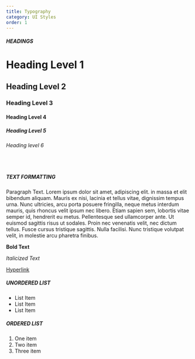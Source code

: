 ```yaml
---
title: Typography
category: UI Styles
order: 1
---
```



##### HEADINGS

# Heading Level 1

## Heading Level 2

### Heading Level 3

#### Heading Level 4

##### Heading Level 5

###### Heading level 6

&nbsp;

##### TEXT FORMATTING

Paragraph Text. Lorem ipsum dolor sit amet, adipiscing elit. in massa et elit bibendum aliquam. Mauris ex nisi, lacinia et tellus vitae, dignissim tempus urna. Nunc ultricies, arcu porta posuere fringilla, neque metus interdum mauris, quis rhoncus velit ipsum nec libero. Etiam sapien sem, lobortis vitae semper id, hendrerit eu metus. Pellentesque sed ullamcorper ante. Ut euismod sagittis risus ut sodales. Proin nec venenatis velit, nec dictum tellus. Fusce cursus tristique sagittis. Nulla facilisi. Nunc tristique volutpat velit, in molestie arcu pharetra finibus.

**Bold Text**

*Italicized Text*

[Hyperlink](#)

##### UNORDERED LIST

* List Item
* List Item
* List Item

##### ORDERED LIST

1. One item
2. Two item
3. Three item